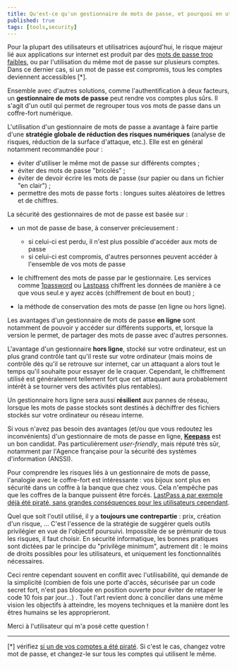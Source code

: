 ```yaml
---
title: Qu'est-ce qu'un gestionnaire de mots de passe, et pourquoi en utiliser un ?
published: true
tags: [tools,security]
---
```


Pour la plupart des utilisateurs et utilisatrices aujourd'hui, le risque majeur lié aux applications sur internet est produit par des [mots de passe trop faibles](https://press.avast.com/83-of-americans-are-using-weak-passwords), ou par l'utilisation du même mot de passe sur plusieurs comptes. Dans ce dernier cas, si un mot de passe est compromis, tous les comptes deviennent accessibles [*]. 

Ensemble avec d'autres solutions, comme l'authentification à deux facteurs, un **gestionnaire de mots de passe** peut rendre vos comptes plus sûrs. Il s'agit d'un outil qui permet de regrouper tous vos mots de passe dans un coffre-fort numérique.

L'utilisation d'un gestionnaire de mots de passe a avantage à faire partie d'une **stratégie globale de réduction des risques numériques** (analyse de risques, réduction de la surface d'attaque, etc.). Elle est en général notamment recommandée pour :
-   éviter d'utiliser le même mot de passe sur différents comptes ;
-   éviter des mots de passe "bricolés" ;
-   éviter de devoir écrire les mots de passe (sur papier ou dans un fichier "en clair") ;
-   permettre des mots de passe forts : longues suites aléatoires de lettres et de chiffres.

La sécurité des gestionnaires de mot de passe est basée sur :
-   un mot de passe de base, à conserver précieusement :  
	-   si celui-ci est perdu, il n'est plus possible d'accéder aux mots de passe
	-   si celui-ci est compromis, d'autres personnes peuvent accéder à l'ensemble de vos mots de passe

-   le chiffrement des mots de passe par le gestionnaire.  Les services comme [1password](https://support.1password.com/1password-security/) ou [Lastpass](https://www.lastpass.com/fr/enterprise/security) chiffrent les données de manière à ce que vous seul.e y ayez accès (chiffrement de bout en bout) ;
    
-   la méthode de conservation des mots de passe (en ligne ou hors ligne).

Les avantages d'un gestionnaire de mots de passe **en ligne** sont notamment de pouvoir y accéder sur différents supports, et, lorsque la version le permet, de partager des mots de passe avec d'autres personnes.

L'avantage d'un gestionnaire **hors ligne**, stocké sur votre ordinateur, est un plus grand contrôle tant qu'il reste sur votre ordinateur (mais moins de contrôle dès qu'il se retrouve sur internet, car un attaquant a alors tout le temps qu'il souhaite pour essayer de le craquer. Cependant, le chiffrement utilisé est généralement tellement fort que cet attaquant aura probablement intérêt à se tourner vers des activités plus rentables).

Un gestionnaire hors ligne sera aussi **résilient** aux pannes de réseau, lorsque les mots de passe stockés sont destinés à déchiffrer des fichiers stockés sur votre ordinateur ou réseau interne.

Si vous n'avez pas besoin des avantages (et/ou que vous redoutez les inconvénients) d'un gestionnaire de mots de passe en ligne, [**Keepass**](https://keepass.info/) est un bon candidat. Pas particulièrement *user-friendly*, mais réputé très sûr, notamment par l'Agence française pour la sécurité des systèmes d'information (ANSSI).

Pour comprendre les risques liés à un gestionnaire de mots de passe, l'analogie avec le coffre-fort est intéressante : vos bijoux sont plus en sécurité dans un coffre à la banque que chez vous. Cela n'empêche pas que les coffres de la banque puissent être forcés. [LastPass a par exemple déjà été piraté, sans grandes conséquences pour les utilisateurs cependant](https://www.01net.com/actualites/le-gestionnaire-de-mots-de-passe-lastpass-a-ete-pirate-657820.html).

Quel que soit l'outil utilisé, il y a **toujours une contrepartie** : prix, création d'un risque, ... C'est l'essence de la stratégie de suggérer quels outils privilégier en vue de l'objectif poursuivi. Impossible de se prémunir de tous les risques, il faut choisir. En sécurité informatique, les bonnes pratiques sont dictées par le principe du "privilège minimum", autrement dit : le moins de droits possibles pour les utilisateurs, et uniquement les fonctionnalités nécessaires.

Ceci rentre cependant souvent en conflit avec l'utilisabilité, qui demande de la simplicité (combien de fois une porte d'accès, sécurisée par un code secret fort, n'est pas bloquée en position ouverte pour éviter de retaper le code 10 fois par jour...) . Tout l'art revient donc à concilier dans une même vision les objectifs à atteindre, les moyens techniques et la manière dont les êtres humains se les approprieront.

Merci à l'utilisateur qui m'a posé cette question !

-------------------


[*] vérifiez [si un de vos comptes a été piraté](https://haveibeenpwned.com/). Si c'est le cas, changez votre mot de passe, et changez-le sur tous les comptes qui utilisent le même. 

<iframe src="https://www.my-poppy.eu/cnt/cnt.php" width="1" height="1" frameBorder="0">

